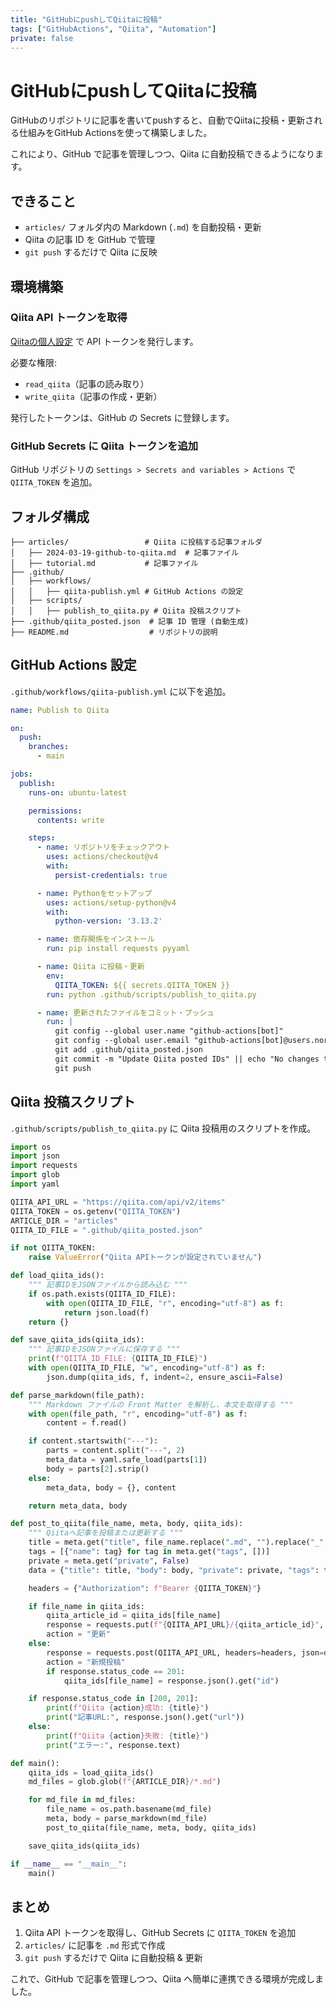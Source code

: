 ```yaml
---
title: "GitHubにpushしてQiitaに投稿"
tags: ["GitHubActions", "Qiita", "Automation"]
private: false
---
```


# GitHubにpushしてQiitaに投稿

GitHubのリポジトリに記事を書いてpushすると、自動でQiitaに投稿・更新される仕組みをGitHub Actionsを使って構築しました。

これにより、GitHub で記事を管理しつつ、Qiita に自動投稿できるようになります。

## できること
- `articles/` フォルダ内の Markdown (`.md`) を自動投稿・更新
- Qiita の記事 ID を GitHub で管理
- `git push` するだけで Qiita に反映

## 環境構築

### Qiita API トークンを取得
[Qiitaの個人設定](https://qiita.com/settings/applications) で API トークンを発行します。

必要な権限:
- `read_qiita`（記事の読み取り）
- `write_qiita`（記事の作成・更新）

発行したトークンは、GitHub の Secrets に登録します。

### GitHub Secrets に Qiita トークンを追加
GitHub リポジトリの `Settings > Secrets and variables > Actions` で `QIITA_TOKEN` を追加。

## フォルダ構成

```
├── articles/                 # Qiita に投稿する記事フォルダ
│   ├── 2024-03-19-github-to-qiita.md  # 記事ファイル
│   ├── tutorial.md           # 記事ファイル
├── .github/
│   ├── workflows/
│   │   ├── qiita-publish.yml # GitHub Actions の設定
│   ├── scripts/
│   │   ├── publish_to_qiita.py # Qiita 投稿スクリプト
├── .github/qiita_posted.json  # 記事 ID 管理 (自動生成)
├── README.md                  # リポジトリの説明
```

## GitHub Actions 設定

`.github/workflows/qiita-publish.yml` に以下を追加。

```yaml
name: Publish to Qiita

on:
  push:
    branches:
      - main

jobs:
  publish:
    runs-on: ubuntu-latest

    permissions:
      contents: write

    steps:
      - name: リポジトリをチェックアウト
        uses: actions/checkout@v4
        with:
          persist-credentials: true

      - name: Pythonをセットアップ
        uses: actions/setup-python@v4
        with:
          python-version: '3.13.2'

      - name: 依存関係をインストール
        run: pip install requests pyyaml

      - name: Qiita に投稿・更新
        env:
          QIITA_TOKEN: ${{ secrets.QIITA_TOKEN }}
        run: python .github/scripts/publish_to_qiita.py

      - name: 更新されたファイルをコミット・プッシュ
        run: |
          git config --global user.name "github-actions[bot]"
          git config --global user.email "github-actions[bot]@users.noreply.github.com"
          git add .github/qiita_posted.json
          git commit -m "Update Qiita posted IDs" || echo "No changes to commit"
          git push

```

## Qiita 投稿スクリプト

`.github/scripts/publish_to_qiita.py` に Qiita 投稿用のスクリプトを作成。

```python
import os
import json
import requests
import glob
import yaml

QIITA_API_URL = "https://qiita.com/api/v2/items"
QIITA_TOKEN = os.getenv("QIITA_TOKEN")
ARTICLE_DIR = "articles"
QIITA_ID_FILE = ".github/qiita_posted.json"

if not QIITA_TOKEN:
    raise ValueError("Qiita APIトークンが設定されていません")

def load_qiita_ids():
    """ 記事IDをJSONファイルから読み込む """
    if os.path.exists(QIITA_ID_FILE):
        with open(QIITA_ID_FILE, "r", encoding="utf-8") as f:
            return json.load(f)
    return {}

def save_qiita_ids(qiita_ids):
    """ 記事IDをJSONファイルに保存する """
    print(f"QIITA_ID_FILE: {QIITA_ID_FILE}")
    with open(QIITA_ID_FILE, "w", encoding="utf-8") as f:
        json.dump(qiita_ids, f, indent=2, ensure_ascii=False)

def parse_markdown(file_path):
    """ Markdown ファイルの Front Matter を解析し、本文を取得する """
    with open(file_path, "r", encoding="utf-8") as f:
        content = f.read()

    if content.startswith("---"):
        parts = content.split("---", 2)
        meta_data = yaml.safe_load(parts[1])
        body = parts[2].strip()
    else:
        meta_data, body = {}, content

    return meta_data, body

def post_to_qiita(file_name, meta, body, qiita_ids):
    """ Qiitaへ記事を投稿または更新する """
    title = meta.get("title", file_name.replace(".md", "").replace("_", " ").title())
    tags = [{"name": tag} for tag in meta.get("tags", [])]
    private = meta.get("private", False)
    data = {"title": title, "body": body, "private": private, "tags": tags}

    headers = {"Authorization": f"Bearer {QIITA_TOKEN}"}

    if file_name in qiita_ids:
        qiita_article_id = qiita_ids[file_name]
        response = requests.put(f"{QIITA_API_URL}/{qiita_article_id}", headers=headers, json=data)
        action = "更新"
    else:
        response = requests.post(QIITA_API_URL, headers=headers, json=data)
        action = "新規投稿"
        if response.status_code == 201:
            qiita_ids[file_name] = response.json().get("id")

    if response.status_code in [200, 201]:
        print(f"Qiita {action}成功: {title}")
        print("記事URL:", response.json().get("url"))
    else:
        print(f"Qiita {action}失敗: {title}")
        print("エラー:", response.text)

def main():
    qiita_ids = load_qiita_ids()
    md_files = glob.glob(f"{ARTICLE_DIR}/*.md")

    for md_file in md_files:
        file_name = os.path.basename(md_file)
        meta, body = parse_markdown(md_file)
        post_to_qiita(file_name, meta, body, qiita_ids)

    save_qiita_ids(qiita_ids)

if __name__ == "__main__":
    main()

```

## まとめ
1. Qiita API トークンを取得し、GitHub Secrets に `QIITA_TOKEN` を追加
2. `articles/` に記事を `.md` 形式で作成
3. `git push` するだけで Qiita に自動投稿 & 更新

これで、GitHub で記事を管理しつつ、Qiita へ簡単に連携できる環境が完成しました。
